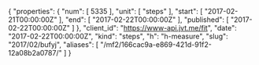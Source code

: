 {
  "properties": {
    "num": [
      5335
    ],
    "unit": [
      "steps"
    ],
    "start": [
      "2017-02-21T00:00:00Z"
    ],
    "end": [
      "2017-02-22T00:00:00Z"
    ],
    "published": [
      "2017-02-22T00:00:00Z"
    ]
  },
  "client_id": "https://www-api.jvt.me/fit",
  "date": "2017-02-22T00:00:00Z",
  "kind": "steps",
  "h": "h-measure",
  "slug": "2017/02/bufyj",
  "aliases": [
    "/mf2/166cac9a-e869-421d-91f2-12a08b2a0787/"
  ]
}
